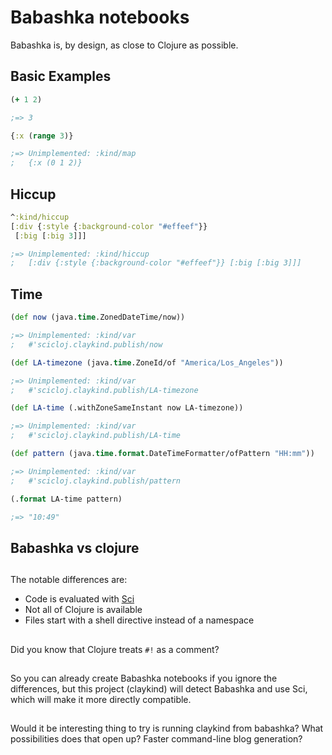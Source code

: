 # Babashka notebooks

Babashka is, by design, as close to Clojure as possible.

## Basic Examples

```clojure
(+ 1 2)

;=> 3
```

```clojure
{:x (range 3)}

;=> Unimplemented: :kind/map
;   {:x (0 1 2)}
```

## Hiccup

```clojure
^:kind/hiccup
[:div {:style {:background-color "#effeef"}}
 [:big [:big 3]]]

;=> Unimplemented: :kind/hiccup
;   [:div {:style {:background-color "#effeef"}} [:big [:big 3]]]
```

## Time

```clojure
(def now (java.time.ZonedDateTime/now))

;=> Unimplemented: :kind/var
;   #'scicloj.claykind.publish/now
```

```clojure
(def LA-timezone (java.time.ZoneId/of "America/Los_Angeles"))

;=> Unimplemented: :kind/var
;   #'scicloj.claykind.publish/LA-timezone
```

```clojure
(def LA-time (.withZoneSameInstant now LA-timezone))

;=> Unimplemented: :kind/var
;   #'scicloj.claykind.publish/LA-time
```

```clojure
(def pattern (java.time.format.DateTimeFormatter/ofPattern "HH:mm"))

;=> Unimplemented: :kind/var
;   #'scicloj.claykind.publish/pattern
```

```clojure
(.format LA-time pattern)

;=> "10:49"
```

## Babashka vs clojure

##

The notable differences are:

* Code is evaluated with [Sci](https://github.com/babashka/SCI)
* Not all of Clojure is available
* Files start with a shell directive instead of a namespace

##

Did you know that Clojure treats `#!` as a comment?

##

So you can already create Babashka notebooks if you ignore the differences,
but this project (claykind) will detect Babashka and use Sci,
which will make it more directly compatible.

##

Would it be interesting thing to try is running claykind from babashka?
What possibilities does that open up?
Faster command-line blog generation?
